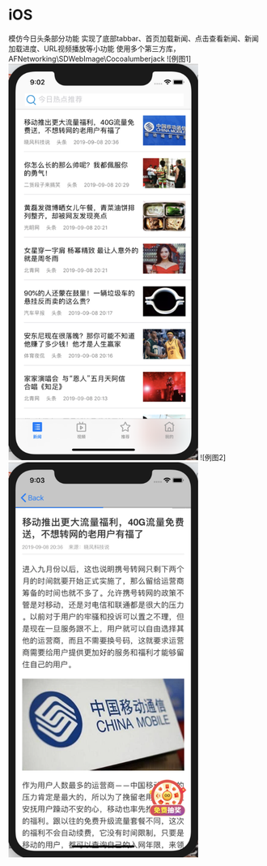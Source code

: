# iOS
模仿今日头条部分功能
实现了底部tabbar、首页加载新闻、点击查看新闻、新闻加载进度、URL视频播放等小功能
使用多个第三方库，AFNetworking\SDWebImage\Cocoalumberjack
![例图1]<img src="https://github.com/YoungSky2017/iOS/blob/master/images/%E5%B1%8F%E5%B9%95%E5%BF%AB%E7%85%A7%202019-09-08%20%E4%B8%8B%E5%8D%889.02.39.png" width = "375">
![例图2]<img src="https://github.com/YoungSky2017/iOS/blob/master/images/%E5%B1%8F%E5%B9%95%E5%BF%AB%E7%85%A7%202019-09-08%20%E4%B8%8B%E5%8D%889.03.28.png" width="375">
